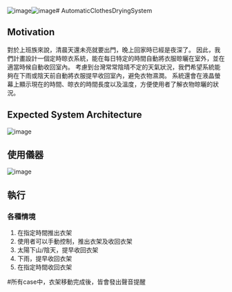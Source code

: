 ![image](https://github.com/user-attachments/assets/ee86ea6d-f66e-4dcd-9a92-5757bf1e76f0)![image](https://github.com/user-attachments/assets/9c0bb0d9-bdaa-4917-a17c-926d662f4ec2)# AutomaticClothesDryingSystem

## Motivation
對於上班族來說，清晨天還未亮就要出門，晚上回家時已經是夜深了。
因此，我們計畫設計一個定時晾衣系統，能在每日特定的時間自動將衣服晾曬在室外，並在適當時候自動收回室內。
考慮到台灣常常陰晴不定的天氣狀況，我們希望系統能夠在下雨或陰天前自動將衣服提早收回室內，避免衣物濕潤。
系統還會在液晶螢幕上顯示現在的時間、晾衣的時間長度以及溫度，方便使用者了解衣物晾曬的狀況。

## Expected System Architecture

![image](https://github.com/user-attachments/assets/0006d660-7d08-4750-a68d-8160d7b2c44d)

## 使用儀器
![image](https://github.com/user-attachments/assets/dbd01243-0aa8-4839-a3f3-421d9efa190e)

## 執行
### 各種情境
1. 在指定時間推出衣架
2. 使用者可以手動控制，推出衣架及收回衣架
3. 太陽下山/陰天，提早收回衣架
4. 下雨，提早收回衣架
5. 在指定時間收回衣架

#所有case中，衣架移動完成後，皆會發出聲音提醒

